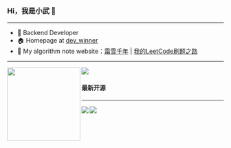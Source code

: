 ### Hi，我是小武 👋

---

- 🔭 Backend Developer
- 🏠 Homepage at [dev_winner](https://www.jianshu.com/u/89c061b853ad)
- 📒 My algorithm note website：[霜雪千年](https://www.cnblogs.com/acgoto/) | [我的LeetCode刷题之路](https://wzomg.github.io/LeetcodeRecord/#/)

---

<div>
  <img height="170" align="left" src="https://github-readme-stats.vercel.app/api?username=wzomg&count_private=true" />
  <img src="https://github-readme-stats.vercel.app/api/top-langs/?username=wzomg&layout=compact" />
</div>

#### 最新开源

---

<a href="https://github.com/wzomg/chatclient">
  <img align="left"  src="https://github-readme-stats.vercel.app/api/pin/?username=wzomg&repo=chatclient" />
</a>

<a href="https://github.com/wzomg/chatserver">
  <img align="center"  src="https://github-readme-stats.vercel.app/api/pin/?username=wzomg&repo=chatserver" />
</a>
